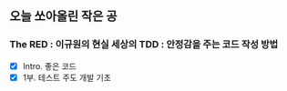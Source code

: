 ## 오늘 쏘아올린 작은 공

### The RED : 이규원의 현실 세상의 TDD : 안정감을 주는 코드 작성 방법
- [x] Intro. 좋은 코드
- [x] 1부. 테스트 주도 개발 기초
